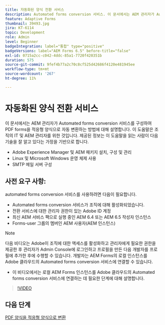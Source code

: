 ```yaml
---
title: 자동화된 양식 전환 서비스
description: Automated forms conversion 서비스. 이 문서에서는 AEM 관리자가 Automated forms conversion 서비스를 구성하여 PDF forms을 적응형 양식으로 자동 변환하는 방법에 대해 설명합니다. 이 도움말은 조직의 IT 및 AEM 관리자를 위한 것입니다.
feature: Adaptive Forms
thumbnail: 39493.jpg
jira: KT-6114
topic: Development
role: Admin
level: Beginner
badgeIntegration: label="통합" type="positive"
badgeVersions: label="AEM Forms 6.5" before-title="false"
exl-id: 0715a2cc-c042-4ddc-85a1-7720f420351b
duration: 575
source-git-commit: 9fef4b77a2c70c8cf525d42686f4120e481945ee
workflow-type: tm+mt
source-wordcount: '267'
ht-degree: 11%

---
```


# 자동화된 양식 전환 서비스

이 문서에서는 AEM 관리자가 Automated forms conversion 서비스를 구성하여 PDF forms을 적응형 양식으로 자동 변환하는 방법에 대해 설명합니다. 이 도움말은 조직의 IT 및 AEM 관리자를 위한 것입니다. 제공된 정보는 이 도움말을 읽는 사람이 다음 기술을 잘 알고 있다는 가정을 기반으로 합니다.

* Adobe Experience Manager 및 AEM 패키지 설치, 구성 및 관리
* Linux 및 Microsoft Windows 운영 체제 사용
* SMTP 메일 서버 구성

## 사전 요구 사항:

automated forms conversion 서비스를 사용하려면 다음이 필요합니다.

* Automated forms conversion 서비스가 조직에 대해 활성화되었습니다.
* 전환 서비스에 대한 관리자 권한이 있는 Adobe ID 계정
* 최신 AEM 서비스 팩으로 실행 중인 AEM 6.4 또는 AEM 6.5 작성자 인스턴스
* Forms-user 그룹의 멤버인 AEM 사용자(AEM 인스턴스)

>[!NOTE]
>다음 비디오는 Adobe이 조직에 대한 액세스를 활성화하고 관리자에게 필요한 권한을 제공한 후 관리자가 Admin Console에 로그인하고 프로필을 만든 다음 개발자를 프로필에 추가한 후에 수행할 수 있습니다. 개발자는 AEM Forms의 로컬 인스턴스를 Adobe 클라우드의 Automated forms conversion 서비스에 연결할 수 있습니다.

* 이 비디오에서는 로컬 AEM Forms 인스턴스를 Adobe 클라우드의 Automated forms conversion 서비스에 연결하는 데 필요한 단계에 대해 설명합니다.

>[!VIDEO](https://video.tv.adobe.com/v/39493?quality=12&learn=on)

## 다음 단계

[PDF 양식을 적응형 양식으로 변환](./convert-pdf-form-into-adaptive-form.md)